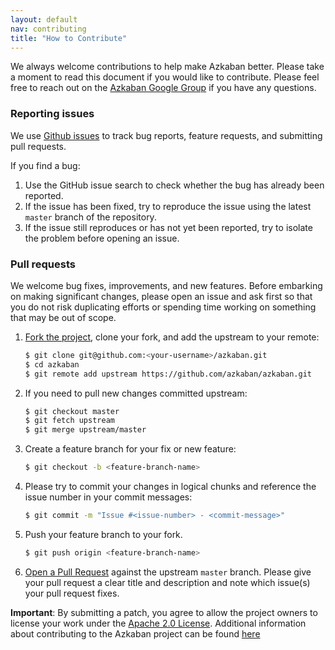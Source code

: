 ```yaml
---
layout: default
nav: contributing
title: "How to Contribute"
---
```


<p class="lead">We always welcome contributions to help make Azkaban better. Please take a moment to 
read this document if you would like to contribute. Please feel free to reach out on the 
<a href="https://groups.google.com/forum/?fromgroups#!forum/azkaban-dev" target="_blank">Azkaban Google Group</a> 
if you have any questions.</p>

### Reporting issues

We use [Github issues](https://github.com/azkaban/azkaban/issues) to track bug reports, feature requests, 
and submitting pull requests.

If you find a bug:

 1. Use the GitHub issue search to check whether the bug has already been reported.
 2. If the issue has been fixed, try to reproduce the issue using the latest `master` branch of the repository.
 3. If the issue still reproduces or has not yet been reported, try to isolate the problem before opening an issue.

### Pull requests

We welcome bug fixes, improvements, and new features. Before embarking on making significant changes, 
please open an issue and ask first so that you do not risk duplicating efforts or spending time working 
on something that may be out of scope.

1. [Fork the project](https://help.github.com/fork-a-repo), clone your fork, and add the upstream to your remote:

    ```bash
    $ git clone git@github.com:<your-username>/azkaban.git
    $ cd azkaban
    $ git remote add upstream https://github.com/azkaban/azkaban.git
    ```

2. If you need to pull new changes committed upstream:

    ```bash
    $ git checkout master
    $ git fetch upstream
    $ git merge upstream/master
    ```
3. Create a feature branch for your fix or new feature:

    ```bash
    $ git checkout -b <feature-branch-name>
    ```

4. Please try to commit your changes in logical chunks and reference the issue number in your commit messages:

    ```bash
    $ git commit -m "Issue #<issue-number> - <commit-message>"
    ```

5. Push your feature branch to your fork.

    ```bash
    $ git push origin <feature-branch-name>
    ```

6. [Open a Pull Request](https://help.github.com/articles/using-pull-requests/) against the upstream `master` branch. 
Please give your pull request a clear title and description and note which issue(s) your pull request fixes.

**Important**: By submitting a patch, you agree to allow the project owners to license your work under the 
[Apache 2.0 License](http://www.apache.org/licenses/LICENSE-2.0).  Additional information about contributing 
to the Azkaban project can be found [here](https://github.com/azkaban/azkaban/blob/master/CONTRIBUTING.md)
